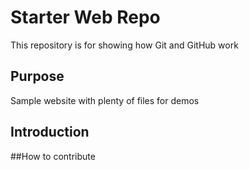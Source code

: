 # Starter Web Repo

This repository is for showing how Git and GitHub work

## Purpose

Sample website with plenty of files for demos

## Introduction

##How to contribute

